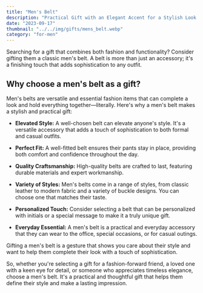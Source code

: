 ```yaml
---
title: "Men's Belt"
description: "Practical Gift with an Elegant Accent for a Stylish Look."
date: "2023-09-17"
thumbnail: "../../img/gifts/mens_belt.webp"
category: "for-men"
---
```

Searching for a gift that combines both fashion and functionality? Consider gifting them a classic men's belt. A belt is more than just an accessory; it's a finishing touch that adds sophistication to any outfit.

## Why choose a men's belt as a gift?

Men's belts are versatile and essential fashion items that can complete a look and hold everything together—literally. Here's why a men's belt makes a stylish and practical gift:

- **Elevated Style:** A well-chosen belt can elevate anyone's style. It's a versatile accessory that adds a touch of sophistication to both formal and casual outfits.

- **Perfect Fit:** A well-fitted belt ensures their pants stay in place, providing both comfort and confidence throughout the day.

- **Quality Craftsmanship:** High-quality belts are crafted to last, featuring durable materials and expert workmanship.

- **Variety of Styles:** Men's belts come in a range of styles, from classic leather to modern fabric and a variety of buckle designs. You can choose one that matches their taste.

- **Personalized Touch:** Consider selecting a belt that can be personalized with initials or a special message to make it a truly unique gift.

- **Everyday Essential:** A men's belt is a practical and everyday accessory that they can wear to the office, special occasions, or for casual outings.

Gifting a men's belt is a gesture that shows you care about their style and want to help them complete their look with a touch of sophistication.

So, whether you're selecting a gift for a fashion-forward friend, a loved one with a keen eye for detail, or someone who appreciates timeless elegance, choose a men's belt. It's a practical and thoughtful gift that helps them define their style and make a lasting impression.
